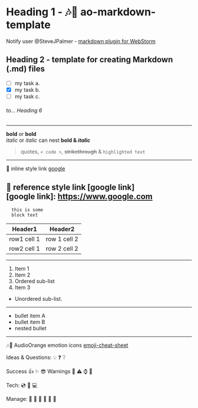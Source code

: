 
# Heading 1 - :notes::tangerine: ao-markdown-template
Notify user @SteveJPalmer - [markdown plugin for WebStorm](http://github.com/nicoulaj/idea-markdown)

## 	  Heading 2 - template for creating Markdown (.md) files
- [ ] my task a.
- [x] my task b.
- [ ] my task c.
###### 	to... Heading 6
***
**bold**  or   __bold__ 	   
*italic*     or  _italic_
can nest __bold & *italic*__
 > quotes,   `< code >`,  ~~strikethrough~~ & ``` highlighted text ```

---
:paperclip: inline style link [google](https://www.google.com)

:orange_book: reference style link [google link]				
[google link]: https://www.google.com
--- 
```
  this is some   
  block text      
```

Header1 | Header2
------------ | -------------
row1 cell 1 | row 1 cell 2
row2 cell 1 | row 2 cell 2
---
1. Item 1
2. Item 2
  1. Ordered sub-list
3. Item 3
  * Unordered sub-list. 

---

- bullet item A
- bullet item B
 - nested bullet 

---
:notes::tangerine: AudioOrange emotion icons [emoji-cheat-sheet](emoji-cheat-sheet.com)

Ideas & Questions: :bulb: :question: :grey_question:

Success :thumbsup: :sparkles: :sunglasses: Warnings :bell: :warning: :watch: :no_entry_sign:

Tech: :cd: :floppy_disk: :computer:

Manage:  :orange_book: :paperclip: :date: :file_folder: :open_file_folder: :speech_balloon:




